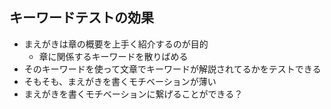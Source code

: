 ## キーワードテストの効果

-   まえがきは章の概要を上手く紹介するのが目的
    -   章に関係するキーワードを散りばめる
-   そのキーワードを使って文章でキーワードが解説されてるかをテストできる
-   そもそも、まえがきを書くモチベーションが薄い
-   まえがきを書くモチベーションに繋げることができる？
